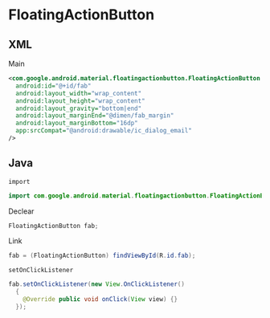# FloatingActionButton 
## XML
Main
```XML
<com.google.android.material.floatingactionbutton.FloatingActionButton
  android:id="@+id/fab"
  android:layout_width="wrap_content"
  android:layout_height="wrap_content"
  android:layout_gravity="bottom|end"
  android:layout_marginEnd="@dimen/fab_margin"
  android:layout_marginBottom="16dp"
  app:srcCompat="@android:drawable/ic_dialog_email"
/>
```
## Java
`import`
```Java
import com.google.android.material.floatingactionbutton.FloatingActionButton;
```
Declear
```java
FloatingActionButton fab;
```
Link
```java
fab = (FloatingActionButton) findViewById(R.id.fab);
```
`setOnClickListener`
```java
fab.setOnClickListener(new View.OnClickListener() 
  {
    @Override public void onClick(View view) {}
  });
```